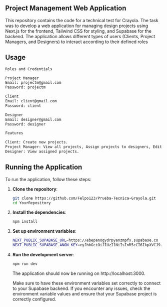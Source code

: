 ## Project Management Web Application

This repository contains the code for a technical test for Crayola. The task was to develop a web application for managing design projects using Next.js for the frontend, Tailwind CSS for styling, and Supabase for the backend. The application allows different types of users (Clients, Project Managers, and Designers) to interact according to their defined roles

## Usage

```bash
Roles and Credentials

Project Manager
Email: projectm@gmail.com
Password: projectm

Client
Email: client@gmail.com
Password: client

Designer
Email: designer@gmail.com
Password: designer
```

```bash
Features

Client: Create new projects.
Project Manager: View all projects, Assign projects to designers, Edit and delete projects.
Designer: View assigned projects.
```

## Running the Application

To run the application, follow these steps:

1. **Clone the repository**:

   ```bash
   git clone https://github.com/Felpo123/Prueba-Tecnica-Grayola.git
   cd YourRepository
   ```

2. **Install the dependencies**:

   ```bash
   npm install
   ```

3. **Set up environment variables**:

   ```bash
   NEXT_PUBLIC_SUPABASE_URL=https://ebepanogydrpyanzmpfx.supabase.co
   NEXT_PUBLIC_SUPABASE_ANON_KEY=eyJhbGciOiJIUzI1NiIsInR5cCI6IkpXVCJ9.eyJpc3MiOiJzdXBhYmFzZSIsInJlZiI6ImViZXBhbm9neWRycHlhbnptcGZ4Iiwicm9sZSI6ImFub24iLCJpYXQiOjE3MjE2MTE0MzQsImV4cCI6MjAzNzE4NzQzNH0.pd07de3AHR-0WLCwhTtsphmuBcHPYvNdbMWffqazsoQ
   ```

4. **Run the development server**:

   ```bash
   npm run dev
   ```

   The application should now be running on http://localhost:3000.

   Make sure to have these environment variables set correctly to connect to your Supabase backend. If you encounter any issues, check the environment variable values and ensure that your Supabase project is correctly configured.
